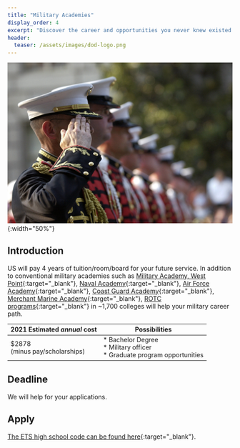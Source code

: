 ```yaml
---
title: "Military Academies"
display_order: 4
excerpt: "Discover the career and opportunities you never knew existed."
header:
  teaser: /assets/images/dod-logo.png
---
```

![Many college flags](/assets/images/military-academy.jpg){:width="50%"}
## Introduction
US will pay 4 years of tuition/room/board for your future service. In addition to conventional military academies such as [Military Academy, West Point](https://www.westpoint.edu/){:target="_blank"}, [Naval Academy](https://www.usna.edu/){:target="_blank"}, [Air Force Academy](https://www.usafa.af.mil/){:target="_blank"}, [Coast Guard Academy](https://www.uscga.edu/){:target="_blank"}, [Merchant Marine Academy](https://www.usmma.edu/){:target="_blank"}, [ROTC programs](https://www.todaysmilitary.com/education-training/rotc-programs){:target="_blank"} in ~1,700 colleges will help your military career path.

| 2021 Estimated <strong><em>annual</em></strong> cost| Possibilities | 
| --------------------------------------------------- | --------------| 
|$2878<br>(minus pay/scholarships)   |* Bachelor Degree<br>* Military officer<br>* Graduate program opportunities|

## Deadline
We will help for your applications.

## Apply
[The ETS high school code can be found here](https://collegereadiness.collegeboard.org/k-12-school-code-search){:target="_blank"}.
